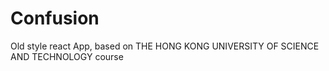 # Confusion

Old style react App, based on THE HONG KONG UNIVERSITY OF SCIENCE AND TECHNOLOGY course

